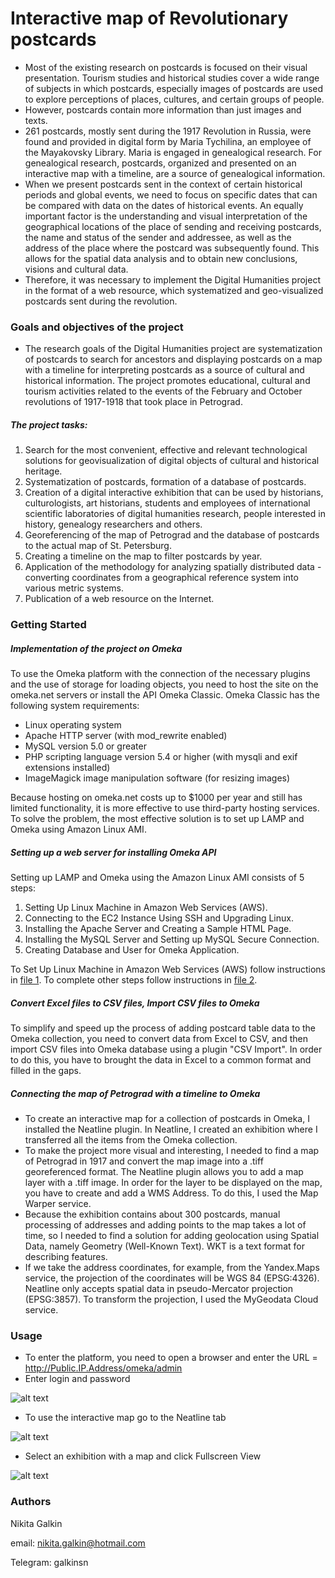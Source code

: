 # Interactive map of Revolutionary postcards
- Most of the existing research on postcards is focused on their visual presentation. Tourism studies and historical studies cover a wide range of subjects in which postcards, especially images of postcards are used to explore perceptions of places, cultures, and certain groups of people.
- However, postcards contain more information than just images and texts.
- 261 postcards, mostly sent during the 1917 Revolution in Russia, were found and provided in digital form by Maria Tychilina, an employee of the Mayakovsky Library. Maria is engaged in genealogical research. For genealogical research, postcards, organized and presented on an interactive map with a timeline, are a source of genealogical information.
- When we present postcards sent in the context of certain historical periods and global events, we need to focus on specific dates that can be compared with data on the dates of historical events. An equally important factor is the understanding and visual interpretation of the geographical locations of the place of sending and receiving postcards, the name and status of the sender and addressee, as well as the address of the place where the postcard was subsequently found. This allows for the spatial data analysis and to obtain new conclusions, visions and cultural data.
- Therefore, it was necessary to implement the Digital Humanities project in the format of a web resource, which systematized and geo-visualized postcards sent during the revolution.
### Goals and objectives of the project
- The research goals of the Digital Humanities project are systematization of postcards to search for ancestors and displaying postcards on a map with a timeline for interpreting postcards as a source of cultural and historical information. The project promotes educational, cultural and tourism activities related to the events of the February and October revolutions of 1917-1918 that took place in Petrograd.
##### The project tasks:
1. Search for the most convenient, effective and relevant technological solutions for geovisualization of digital objects of cultural and historical heritage. 
2. Systematization of postcards, formation of a database of postcards.
3. Creation of a digital interactive exhibition that can be used by historians, culturologists, art historians, students and employees of international scientific laboratories of digital humanities research, people interested in history, genealogy researchers and others.
4. Georeferencing of the map of Petrograd and the database of postcards to the actual map of St. Petersburg.
5. Creating a timeline on the map to filter postcards by year.
6. Application of the methodology for analyzing spatially distributed data - converting coordinates from a geographical reference system into various metric systems.
7. Publication of a web resource on the Internet.
### Getting Started
##### Implementation of the project on Omeka 
To use the Omeka platform with the connection of the necessary plugins and the use of storage for loading objects, you need to host the site on the omeka.net servers or install the API Omeka Classic.
Omeka Classic has the following system requirements:
- Linux operating system
- Apache HTTP server (with mod_rewrite enabled)
- MySQL version 5.0 or greater
- PHP scripting language version 5.4 or higher (with mysqli and exif extensions installed)
- ImageMagick image manipulation software (for resizing images)

Because hosting on omeka.net costs up to $1000 per year and still has limited functionality, it is more effective to use third-party hosting services. To solve the problem, the most effective solution is to set up LAMP and Omeka using Amazon Linux AMI.
##### Setting up a web server for installing Omeka API
Setting up LAMP and Omeka using the Amazon Linux AMI consists of 5 steps:
1.	Setting Up Linux Machine in Amazon Web Services (AWS). 
2.	Connecting to the EC2 Instance Using SSH and Upgrading Linux.
3.	Installing the Apache Server and Creating a Sample HTML Page.
4.	Installing the MySQL Server and Setting up MySQL Secure Connection.
5.	Creating Database and User for Omeka Application.

To Set Up Linux Machine in Amazon Web Services (AWS) follow instructions in [file 1](https://github.com/dh-center/Projects2022/blob/main/Interactive%20map%20of%20Revolutionary%20postcards/Setting%20up%20LAMP%20and%20Omeka%20using%20the%20Amazon%20Linux%20AMI.md).
To complete other steps follow instructions in [file 2](https://github.com/dh-center/Projects2022/blob/main/Interactive%20map%20of%20Revolutionary%20postcards/Terminal%20code%20for%20setting%20up%20a%20web%20server%20to%20install%20Omeka%20API.md). 

##### Convert Excel files to CSV files, Import CSV files to Omeka
To simplify and speed up the process of adding postcard table data to the Omeka collection, you need to convert data from Excel to CSV, and then import CSV files into Omeka database using a plugin "CSV Import". In order to do this, you have to brought the data in Excel to a common format and filled in the gaps.

##### Connecting the map of Petrograd with a timeline to Omeka
- To create an interactive map for a collection of postcards in Omeka, I installed the Neatline plugin. In Neatline, I created an exhibition where I transferred all the items from the Omeka collection. 
- To make the project more visual and interesting, I needed to find a map of Petrograd in 1917 and convert the map image into a .tiff georeferenced format. The Neatline plugin allows you to add a map layer with a .tiff image. In order for the layer to be displayed on the map, you have to create and add a WMS Address. To do this, I used the Map Warper service.
- Because the exhibition contains about 300 postcards, manual processing of addresses and adding points to the map takes a lot of time, so I needed to find a solution for adding geolocation using Spatial Data, namely Geometry (Well-Known Text). WKT is a text format for describing features. 
- If we take the address coordinates, for example, from the Yandex.Maps service, the projection of the coordinates will be WGS 84 (EPSG:4326). Neatline only accepts spatial data in pseudo-Mercator projection (EPSG:3857). To transform the projection, I used the MyGeodata Cloud service.

### Usage
- To enter the platform, you need to open a browser and enter the URL = http://Public.IP.Address/omeka/admin
- Enter login and password

![alt text](https://github.com/dh-center/Projects2022/blob/main/Interactive%20map%20of%20Revolutionary%20postcards/Screenshots/Authorization.png)

- To use the interactive map go to the Neatline tab

![alt text](https://raw.githubusercontent.com/dh-center/Projects2022/main/Interactive%20map%20of%20Revolutionary%20postcards/Screenshots/Neatline.png)

- Select an exhibition with a map and click Fullscreen View

![alt text](https://raw.githubusercontent.com/dh-center/Projects2022/main/Interactive%20map%20of%20Revolutionary%20postcards/Screenshots/Interactive%20map.png)

### Authors

Nikita Galkin

email: nikita.galkin@hotmail.com

Telegram: galkinsn
